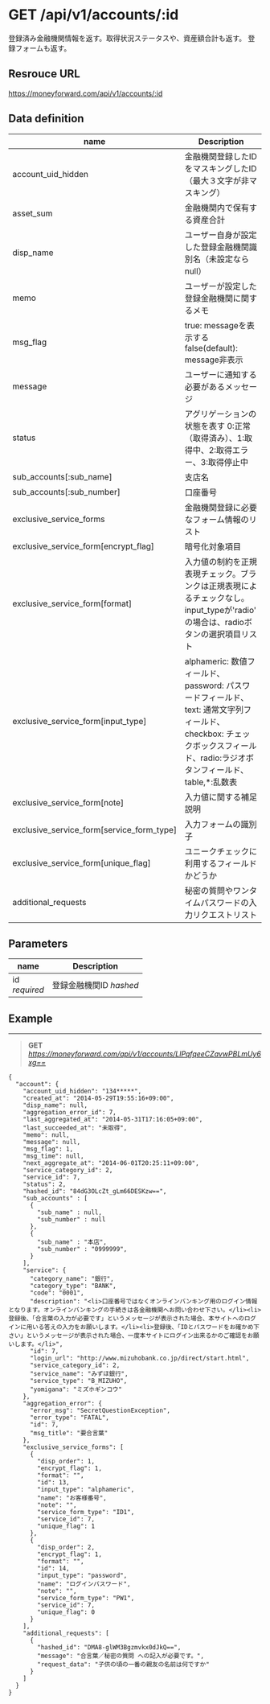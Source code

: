 # GET /api/v1/accounts/:id
登録済み金融機関情報を返す。取得状況ステータスや、資産額合計も返す。
登録フォームも返す。

## Resrouce URL
https://moneyforward.com/api/v1/accounts/:id

## Data definition

name | Description 
-----------|------------------------
account_uid_hidden | 金融機関登録したIDをマスキングしたID（最大３文字が非マスキング）
asset_sum | 金融機関内で保有する資産合計
disp_name | ユーザー自身が設定した登録金融機関識別名（未設定ならnull）
memo | ユーザーが設定した登録金融機関に関するメモ
msg_flag | true: messageを表示する false(default): message非表示
message | ユーザーに通知する必要があるメッセージ
status | アグリゲーションの状態を表す 0:正常（取得済み）、1:取得中、2:取得エラー、3:取得停止中
sub_accounts[:sub_name] | 支店名
sub_accounts[:sub_number] | 口座番号
exclusive_service_forms | 金融機関登録に必要なフォーム情報のリスト
exclusive_service_form[encrypt_flag] | 暗号化対象項目
exclusive_service_form[format] | 入力値の制約を正規表現チェック。ブランクは正規表現によるチェックなし。input_typeが'radio' の場合は、radioボタンの選択項目リスト
exclusive_service_form[input_type] | alphameric: 数値フィールド、 password: パスワードフィールド、text: 通常文字列フィールド、checkbox: チェックボックスフィールド、radio:ラジオボタンフィールド、table,*:乱数表
exclusive_service_form[note] | 入力値に関する補足説明
exclusive_service_form[service_form_type] | 入力フォームの識別子
exclusive_service_form[unique_flag] | ユニークチェックに利用するフィールドかどうか
additional_requests | 秘密の質問やワンタイムパスワードの入力リクエストリスト


## Parameters
name | Description 
-----------|------------------------
id  <br> *required* | 登録金融機関ID *hashed*

 
## Example
***
> **GET** *https://moneyforward.com/api/v1/accounts/LlPqfqeeCZavwPBLmUy6xg==*

    {
      "account": {
        "account_uid_hidden": "134*****",
        "created_at": "2014-05-29T19:55:16+09:00",
        "disp_name": null,
        "aggregation_error_id": 7,
        "last_aggregated_at": "2014-05-31T17:16:05+09:00",
        "last_succeeded_at": "未取得",
        "memo": null,
        "message": null,
        "msg_flag": 1,
        "msg_time": null,
        "next_aggregate_at": "2014-06-01T20:25:11+09:00",
        "service_category_id": 2,
        "service_id": 7,
        "status": 2,
        "hashed_id": "84dG3OLcZt_gLm66DESKzw==",
        "sub_accounts" : [
          {
            "sub_name" : null,
            "sub_number" : null
          },
          {
            "sub_name" : "本店",
            "sub_number" : "0999999",
          }
        ],
        "service": {
          "category_name": "銀行",
          "category_type": "BANK",
          "code": "0001",
          "description": "<li>口座番号ではなくオンラインバンキング用のログイン情報となります。オンラインバンキングの手続きは各金融機関へお問い合わせ下さい。</li><li>登録後、「合言葉の入力が必要です」というメッセージが表示された場合、本サイトへのログインに用いる答えの入力をお願いします。</li><li>登録後、「IDとパスワードをお確かめ下さい」というメッセージが表示された場合、一度本サイトにログイン出来るかのご確認をお願いします。</li>",
          "id": 7,
          "login_url": "http://www.mizuhobank.co.jp/direct/start.html",
          "service_category_id": 2,
          "service_name": "みずほ銀行",
          "service_type": "B_MIZUHO",
          "yomigana": "ミズホギンコウ"
        },
        "aggregation_error": {
          "error_msg": "SecretQuestionException",
          "error_type": "FATAL",
          "id": 7,
          "msg_title": "要合言葉"
        },
        "exclusive_service_forms": [
          {
            "disp_order": 1,
            "encrypt_flag": 1,
            "format": "",
            "id": 13,
            "input_type": "alphameric",
            "name": "お客様番号",
            "note": "",
            "service_form_type": "ID1",
            "service_id": 7,
            "unique_flag": 1
          },
          {
            "disp_order": 2,
            "encrypt_flag": 1,
            "format": "",
            "id": 14,
            "input_type": "password",
            "name": "ログインパスワード",
            "note": "",
            "service_form_type": "PW1",
            "service_id": 7,
            "unique_flag": 0
          }
        ],
        "additional_requests": [
          {
            "hashed_id": "DMA8-glWM3Bgzmvkx0dJkQ==",
            "message": "合言葉／秘密の質問 への記入が必要です。",
            "request_data": "子供の頃の一番の親友の名前は何ですか"
          }
        ]
      }
    }